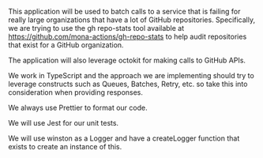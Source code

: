 This application will be used to batch calls to a service that is failing for really large organizations that have a lot of GitHub repositories. Specifically, we are trying to use the gh repo-stats tool available at https://github.com/mona-actions/gh-repo-stats to help audit repositories that exist for a GitHub organization.

The application will also leverage octokit for making calls to GitHub APIs.

We work in TypeScript and the approach we are implementing should try to leverage constructs such as Queues, Batches, Retry, etc. so take this into consideration when providing responses.

We always use Prettier to format our code.

We will use Jest for our unit tests.

We will use winston as a Logger and have a createLogger function that exists to create an instance of this.
